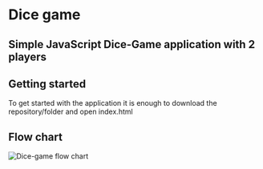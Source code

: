 # Dice game

## Simple JavaScript Dice-Game application with 2 players

## Getting started

To get started with the application it is enough to download the repository/folder and open index.html

## Flow chart
![Dice-game flow chart](https://user-images.githubusercontent.com/49793609/106501968-109ca100-64c4-11eb-95b6-8f260d9da160.png)
